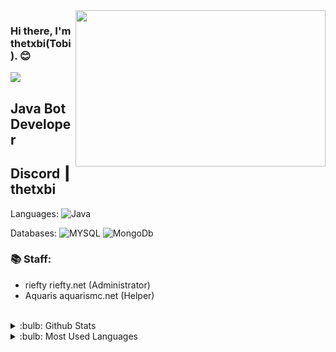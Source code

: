 <img src="https://media.giphy.com/media/q217GUnfKAmJlFcjBX/giphy.gif" align="right" width="400" height="250">

### Hi there, I'm thetxbi(Tobi). :blush:

![](https://komarev.com/ghpvc/?username=Venslore&color=blueviolet)

## Java Bot Developer

## Discord ┃ thetxbi

Languages: 
![Java](https://img.shields.io/badge/-Java-007396?style=flat-square&logo=java&logoColor=white)

Databases: 
![MYSQL](https://img.shields.io/badge/-MYSQL-F29111?style=flat-square&logo=mysql&logoColor=white)
![MongoDb](https://img.shields.io/badge/-MongoDb-47A248?style=flat-square&logo=mongodb&logoColor=white)

### 📚 Staff:
- riefty riefty.net (Administrator)
- Aquaris aquarismc.net (Helper)
<br />

<details>
<summary>:bulb: Github Stats</summary>
</details>

<details>
<summary>:bulb:  Most Used Languages</summary>
</details>
